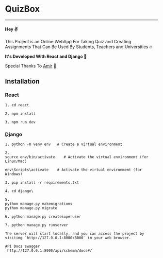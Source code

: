 <h1>QuizBox</h1>
<hr>

<h4>Hey ✌</h4>

<p>This Project is an Online WebApp For Taking Quiz and Creating Assignments That Can Be Used By Students, Teachers and Universities 🔥</p>

<b>It's Developed With React and Django 💪</b>

<p>Special Thanks To <a href="https://github.com/amireho3ein">Amir</a> 🖤</p>

<h2>Installation</h2>
<h3>React</h3>

```
1. cd react
```

```
2. npm install
```

```
3. npm run dev
```

<h3>ِDjango</h3>

```
1. python -m venv env   # Create a virtual environment   
```

```
2.
source env/bin/activate    # Activate the virtual environment (for Linux/Mac)

env\Scripts\activate    # Activate the virtual environment (for Windows)
```

```
3. pip install -r requirements.txt
```

```
4. cd django\
```

```
5.
python manage.py makemigrations
python manage.py migrate
```

```
6. python manage.py createsuperuser
```

```
7. python manage.py runserver
```

```
The server will start locally, and you can access the project by visiting `http://127.0.0.1:8000:8000` in your web browser.
```

```
API Docs swagger 
`http://127.0.0.1:8000/api/schema/docs#/`
```

